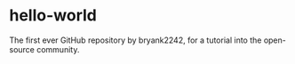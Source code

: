 # hello-world
The first ever GitHub repository by bryank2242, for a tutorial into the open-source community.
